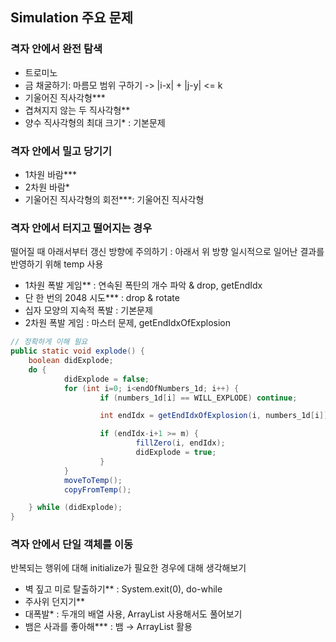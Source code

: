 ## Simulation 주요 문제

### 격자 안에서 완전 탐색
- 트로미노
- 금 채굴하기: 마름모 범위 구하기 -> |i-x| + |j-y| <= k
- 기울어진 직사각형*** 
- 겹쳐지지 않는 두 직사각형**
- 양수 직사각형의 최대 크기* : 기본문제

### 격자 안에서 밀고 당기기
- 1차원 바람***
- 2차원 바람*
- 기울어진 직사각형의 회전***: 기울어진 직사각형 

### 격자 안에서 터지고 떨어지는 경우
떨어질 때 아래서부터 갱신 방향에 주의하기 : 아래서 위 방향
일시적으로 일어난 결과를 반영하기 위해 temp 사용

- 1차원 폭발 게임** : 연속된 폭탄의 개수 파악 & drop, getEndIdx
- 단 한 번의 2048 시도*** : drop & rotate
- 십자 모양의 지속적 폭발 : 기본문제 
- 2차원 폭발 게임 : 마스터 문제, getEndIdxOfExplosion

```java
// 정확하게 이해 필요 
public static void explode() {
	boolean didExplode;
	do {
			didExplode = false; 
			for (int i=0; i<endOfNumbers_1d; i++) {
					if (numbers_1d[i] == WILL_EXPLODE) continue;

					int endIdx = getEndIdxOfExplosion(i, numbers_1d[i]);

					if (endIdx-i+1 >= m) {
							fillZero(i, endIdx);
							didExplode = true;
					}
			}
			moveToTemp();
			copyFromTemp();

	} while (didExplode);
}
```

### 격자 안에서 단일 객체를 이동
반복되는 행위에 대해 initialize가 필요한 경우에 대해 생각해보기
- 벽 짚고 미로 탈출하기** : System.exit(0), do-while
- 주사위 던지기**
- 대폭발* : 두개의 배열 사용, ArrayList 사용해서도 풀어보기
- 뱀은 사과를 좋아해*** : 뱀 → ArrayList 활용 